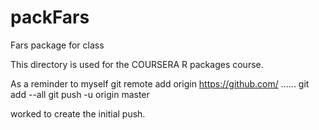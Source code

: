 # packFars
Fars package for class

This directory is used for the COURSERA R packages course. 

As a reminder to myself
 git remote add origin https://github.com/ ......
 git add --all
 git push -u origin master
 
 worked to create the initial push.  
 
